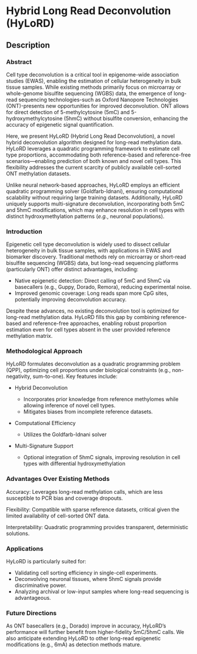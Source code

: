 # Hybrid Long Read Deconvolution (HyLoRD) 

## Description

### Abstract

Cell type deconvolution is a critical tool in epigenome-wide association
studies (EWAS), enabling the estimation of cellular heterogeneity in bulk
tissue samples. While existing methods primarily focus on microarray or
whole-genome bisulfite sequencing (WGBS) data, the emergence of long-read
sequencing technologies-such as Oxford Nanopore Technologies (ONT)-presents new
opportunities for improved deconvolution. ONT allows for direct detection of
5-methylcytosine (5mC) and 5-hydroxymethylcytosine (5hmC) without bisulfite
conversion, enhancing the accuracy of epigenetic signal quantification.

Here, we present HyLoRD (Hybrid Long Read Deconvolution), a novel hybrid
deconvolution algorithm designed for long-read methylation data. HyLoRD
leverages a quadratic programming framework to estimate cell type proportions,
accommodating both reference-based and reference-free scenarios—enabling
prediction of both known and novel cell types. This flexibility addresses the
current scarcity of publicly available cell-sorted ONT methylation datasets.

Unlike neural network-based approaches, HyLoRD employs an efficient quadratic
programming solver (Goldfarb-Idnani), ensuring computational scalability
without requiring large training datasets. Additionally, HyLoRD uniquely
supports multi-signature deconvolution, incorporating both 5mC and 5hmC
modifications, which may enhance resolution in cell types with distinct
hydroxymethylation patterns (*e.g.*, neuronal populations).

### Introduction

Epigenetic cell type deconvolution is widely used to dissect cellular
heterogeneity in bulk tissue samples, with applications in EWAS and biomarker
discovery. Traditional methods rely on microarray or short-read bisulfite
sequencing (WGBS) data, but long-read sequencing platforms (particularly
ONT) offer distinct advantages, including:

- Native epigenetic detection: Direct calling of 5mC and 5hmC via basecallers
(e.g., Guppy, Dorado, Remora), reducing experimental noise.
- Improved genomic coverage: Long reads span more CpG sites, potentially
improving deconvolution accuracy.

Despite these advances, no existing deconvolution tool is optimized for
long-read methylation data. HyLoRD fills this gap by combining reference-based
and reference-free approaches, enabling robust proportion estimation even for
cell types absent in the user provided reference methylation matrix.

### Methodological Approach

HyLoRD formulates deconvolution as a quadratic programming problem (QPP),
optimizing cell proportions under biological constraints (e.g., non-negativity,
sum-to-one). Key features include:

- Hybrid Deconvolution
  - Incorporates prior knowledge from reference methylomes while allowing
  inference of novel cell types.
  - Mitigates biases from incomplete reference datasets.

- Computational Efficiency
  - Utilizes the Goldfarb-Idnani solver

- Multi-Signature Support
  - Optional integration of 5hmC signals, improving resolution in cell types
  with differential hydroxymethylation

### Advantages Over Existing Methods

Accuracy: Leverages long-read methylation calls, which are less susceptible to
PCR bias and coverage dropouts.

Flexibility: Compatible with sparse reference datasets, critical given the
limited availability of cell-sorted ONT data.

Interpretability: Quadratic programming provides transparent, deterministic
solutions.

### Applications

HyLoRD is particularly suited for:

- Validating cell sorting efficiency in single-cell experiments.
- Deconvolving neuronal tissues, where 5hmC signals provide discriminative
power.
- Analyzing archival or low-input samples where long-read sequencing is
advantageous.

### Future Directions
As ONT basecallers (e.g., Dorado) improve in accuracy, HyLoRD’s performance
will further benefit from higher-fidelity 5mC/5hmC calls. We also anticipate
extending HyLoRD to other long-read epigenetic modifications (e.g., 6mA) as
detection methods mature.

